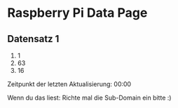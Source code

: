 
# Raspberry Pi Data Page
## Datensatz 1
1. 1
2. 63
3. 16

Zeitpunkt der letzten Aktualisierung: 00:00

Wenn du das liest: Richte mal die Sub-Domain ein bitte :)
    